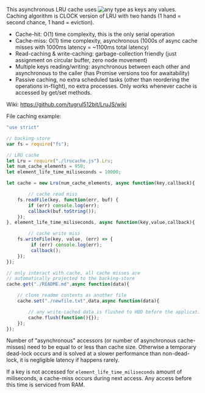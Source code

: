 This asynchronous LRU cache uses ![any type](https://github.com/tugrul512bit/LruJS/wiki/Types-of-Keys) as keys any values. Caching algorithm is CLOCK version of LRU with two hands (1 hand = second chance, 1 hand = eviction).

- Cache-hit: O(1) time complexity, this is the only serial operation
- Cache-miss: O(1) time complexity, asynchronous (1000s of async cache misses with 1000ms latency = ~1100ms total latency)
- Read-caching & write-caching: garbage-collection friendly (just assignment on circular buffer, zero node movement)
- Multiple keys reading/writing: asynchronous between each other and asynchronous to the caller (has Promise versions too for awaitability)
- Passive caching, no extra scheduled tasks (other than reordering the operations in-flight), no extra processes. Only works whenever cache is accessed by get/set methods.

Wiki: https://github.com/tugrul512bit/LruJS/wiki

File caching example:

```JavaScript
"use strict"

// backing-store
var fs = require("fs");

// LRU cache
let Lru = require("./lrucache.js").Lru;
let num_cache_elements = 950;
let element_life_time_miliseconds = 10000;

let cache = new Lru(num_cache_elements, async function(key,callback){

        // cache read miss 
	fs.readFile(key, function(err, buf) {
		if (err) console.log(err);
	  	callback(buf.toString());
	});
}, element_life_time_miliseconds, async function(key,value,callback){

        // cache write miss
	fs.writeFile(key, value, (err) => {
	 	 if (err) console.log(err);
	  	 callback();
	});
});

// only interact with cache, all cache misses are 
// automatically projected to the backing-store
cache.get("./README.md",async function(data){

	// clone readme contents as another file
	cache.set("./newfile.txt",data,async function(data){

		// any write-cached data is flushed to HDD before the application ends
		cache.flush(function(){});
	});
});
```
Number of "asynchronous" accessors (or number of asynchronous cache-misses) need to be equal to or less than cache size. Otherwise a temporary dead-lock occurs and is solved at a slower performance than non-dead-lock, it is negligible latency if happens rarely.

If a key is not accessed for ```element_life_time_miliseconds``` amount of miliseconds, a cache-miss occurs during next access. Any access before this time is serviced from RAM.
